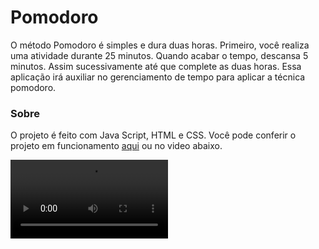 # Pomodoro

O método Pomodoro é simples e dura duas horas. Primeiro, você realiza uma atividade durante 25 minutos.
Quando acabar o tempo, descansa 5 minutos. Assim sucessivamente até que complete as duas horas.
Essa aplicação irá auxiliar no gerenciamento de tempo para aplicar a técnica pomodoro.

### Sobre

O projeto é feito com Java Script, HTML e CSS. Você pode conferir o projeto em funcionamento <a href="https://yurisalesdeoliveira.github.io/pomodoro/" target="_blank">aqui</a> ou no video abaixo.

<div>
  <video src="https://user-images.githubusercontent.com/54549125/146134351-37a5e4d6-6eec-4379-b8a3-500855d96c09.mp4"  width="50%"controls="controls" autoplay="autoplay">
</div>
